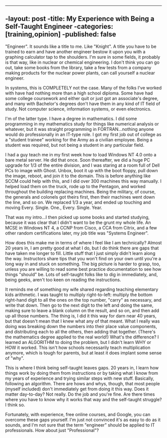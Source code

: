 ----
-layout: post
-title: My Experience with Being a Self-Taught Engineer
-categories: [training,opinion]
-published: false
----
 
"Engineer". It sounds like a title to me. Like "Knight". A title you have to be trained to earn and have another engineer bestow it upon you with a graphing calculator tap to the shoulders. I'm sure in some fields, it probably is that way, like in nuclear or chemical engineering.  I don't think you can go out, take some books from the library, take a few tests from a company making products for the nuclear power plants, can call yourself a nuclear engineer.
 
In systems, this is COMPLETELY not the case. Many of the folks I've worked with have had nothing more than a high school diploma. Some have had some college coursework and either quit or just got an associate's degree, and many with Bachelor's degrees don't have them in any kind of IT field of study.  Not computer science, information systems, or even electronics. 
 
I'm of the latter type.  I have a degree in mathematics. I did some programming in my mathematics study for things like numerical analysis or whatever, but it was straight programming in FORTRAN...nothing anyone would do professionally in an IT-type role. I got my first job out of college as a "student trainee" working for the Army as a civilian employee. Being a student was required, but not being a student in any particular field. 
 
I had a guy teach me in my first week how to load Windows NT 4.0 onto a bare metal server. He did that once. Soon thereafter, we did a huge PC upgrade for 1/3 of the entire division, and I was staring at a room full of Dell PCs to image with Ghost. Unbox, boot it up with the boot floppy, pull down the image, reboot, and join it to the domain. This is before anything like SCCM could help with this, and I did over 300 machines this way manually.  I helped load them on the truck, rode up to the Pentagon, and worked throughout the building replacing machines. Being the military, of course, the generals and colonels got theirs first, then their machines went down the line, and so on.  We replaced 1/3 a year, and ended up touching and moving Every. Single. One., Every. Single. Year.

That was my intro...I then picked up some books and started studying, because it was clear that I didn't want to be the grunt my whole life.  An MCSE in Windows NT 4, a CCNP from Cisco, a CCA from Citrix, and a few other random certifications later, my job title was "Systems Engineer".

How does this make me in terms of where I feel like I am technically? Almost 20 years in, I am pretty good at what I do, but I do think there are gaps that have taken me longer to fill.  Little stuff that I just simply didn't learn along the way.  Instructors share tips that you won't find on your own until you're a long way in and stuck on something. The big picture is harder to grasp, too, unless you are willing to read some best practice documentation to see how things "should" be. Lots of self-taught folks like to dig in immediately, and, being geeks, aren't too keen on reading the instructions.

It reminds me of something my wife shared regarding teaching elementary kids arithmetic. I was taught to multiply right-to-left: multiply the bottom right-hand digit to all the ones on the top number, "carry" as necessary, and write that down.  Then go to the next digit to the left and doing the same, making sure to leave a blank column on the result, and so on, and then add up all those numbers. The thing is, I did it this way for darn near 40 years, but that doesn't mean that I knew what any of that meant. What I really was doing was breaking down the numbers into their place value components, and distributing each to all the others, then adding that together.  (There's the mathematics degree applied to the real world!) What's the difference? I learned an ALGORITHM to doing the problem, but I didn't learn WHY or HOW it worked. This isn't how schools necessarily teach multiplication anymore, which is tough for parents, but at least it does implant some sense of "why".

This is where I think being self-taught leaves gaps. 20 years in, I learn how things work by doing them from instructions or by taking what I know from my years of experience and trying similar steps with new stuff. Basically, following an algorithm. There are hows and whys, though, that most people (myself included) don't immediately get from doing it this way. Does it matter day-to-day?  Not really.  Do the job and you're fine. Are there times where you have to know why it works that way and the self-taught struggle? I think so.

Fortunately, with experience, free online courses, and Google, you can overcome these gaps yourself. I'm just not convinced it's as easy to do as it sounds, and I'm not sure that the term "engineer" should be applied to IT professionals.  How about just "Professional"?
